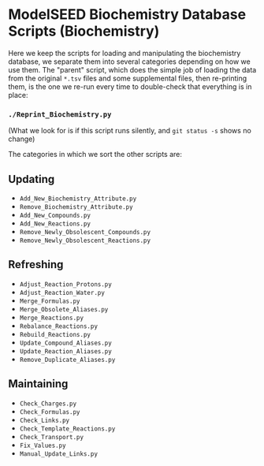 # ModelSEED Biochemistry Database Scripts (Biochemistry)

Here we keep the scripts for loading and manipulating the biochemistry
database, we separate them into several categories depending on how we
use them. The "parent" script, which does the simple job of loading
the data from the original `*.tsv` files and some supplemental files,
then re-printing them, is the one we re-run every time to double-check
that everything is in place:

### `./Reprint_Biochemistry.py`

(What we look for is if this script runs silently, and `git status -s` shows no change)
 
The categories in which we sort the other scripts are:

## Updating

* `Add_New_Biochemistry_Attribute.py`
* `Remove_Biochemistry_Attribute.py`
* `Add_New_Compounds.py`
* `Add_New_Reactions.py`
* `Remove_Newly_Obsolescent_Compounds.py`
* `Remove_Newly_Obsolescent_Reactions.py`

## Refreshing
* `Adjust_Reaction_Protons.py`
* `Adjust_Reaction_Water.py`
* `Merge_Formulas.py`
* `Merge_Obsolete_Aliases.py`
* `Merge_Reactions.py`
* `Rebalance_Reactions.py`
* `Rebuild_Reactions.py`
* `Update_Compound_Aliases.py`
* `Update_Reaction_Aliases.py`
* `Remove_Duplicate_Aliases.py`

## Maintaining
* `Check_Charges.py`
* `Check_Formulas.py`
* `Check_Links.py`
* `Check_Template_Reactions.py`
* `Check_Transport.py`
* `Fix_Values.py`
* `Manual_Update_Links.py`